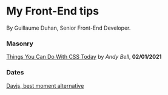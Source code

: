 # My Front-End tips

By Guillaume Duhan, Senior Front-End Developer.

### Masonry
[Things You Can Do With CSS Today](https://www.smashingmagazine.com/2021/02/things-you-can-do-with-css-today/) by *Andy Bell*, **02/01/2021**

### Dates

[Dayjs, best moment alternative](https://day.js.org/en/)

